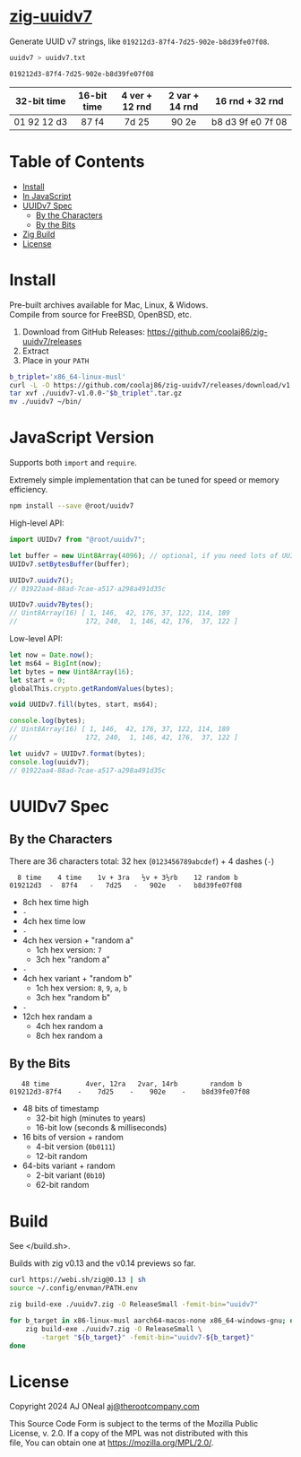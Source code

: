 # [zig-uuidv7](https://github.com/coolaj86/zig-uuidv7)

Generate UUID v7 strings, like `019212d3-87f4-7d25-902e-b8d39fe07f08`.

```sh
uuidv7 > uuidv7.txt
```

```text
019212d3-87f4-7d25-902e-b8d39fe07f08
```

|        32-bit time         | 16-bit time | 4 ver + 12 rnd | 2 var + 14 rnd |              16 rnd + 32 rnd               |
| :------------------------: | :---------: | :------------: | :------------: | :----------------------------------------: |
| 01&nbsp;92&nbsp;12&nbsp;d3 | 87&nbsp;f4  |   7d&nbsp;25   |   90&nbsp;2e   | b8&nbsp;d3&nbsp;9f&nbsp;e0&nbsp;7f&nbsp;08 |

# Table of Contents

- [Install](#install)
- [In JavaScript](#javascript-version)
- [UUIDv7 Spec](#uuidv7-spec)
  - [By the Characters](#by-the-characters)
  - [By the Bits](#by-the-bits)
- [Zig Build](#build)
- [License](#license)

# Install

Pre-built archives available for Mac, Linux, & Widows. \
Compile from source for FreeBSD, OpenBSD, etc.

1. Download from GitHub Releases:
   <https://github.com/coolaj86/zig-uuidv7/releases>
2. Extract
3. Place in your `PATH`

```sh
b_triplet='x86_64-linux-musl'
curl -L -O https://github.com/coolaj86/zig-uuidv7/releases/download/v1.0.0/uuidv7-v1.0.0-"$b_triplet".tar.gz
tar xvf ./uuidv7-v1.0.0-"$b_triplet".tar.gz
mv ./uuidv7 ~/bin/
```

# JavaScript Version

Supports both `import` and `require`.

Extremely simple implementation that can be tuned for speed or memory
efficiency.

```sh
npm install --save @root/uuidv7
```

High-level API:

```js
import UUIDv7 from "@root/uuidv7";

let buffer = new Uint8Array(4096); // optional, if you need lots of UUIDs, and fast
UUIDv7.setBytesBuffer(buffer);

UUIDv7.uuidv7();
// 01922aa4-88ad-7cae-a517-a298a491d35c

UUIDv7.uuidv7Bytes();
// Uint8Array(16) [ 1, 146,  42, 176, 37, 122, 114, 189
//                 172, 240,  1, 146, 42, 176,  37, 122 ]
```

Low-level API:

```js
let now = Date.now();
let ms64 = BigInt(now);
let bytes = new Uint8Array(16);
let start = 0;
globalThis.crypto.getRandomValues(bytes);

void UUIDv7.fill(bytes, start, ms64);

console.log(bytes);
// Uint8Array(16) [ 1, 146,  42, 176, 37, 122, 114, 189
//                 172, 240,  1, 146, 42, 176,  37, 122 ]
```

```js
let uuidv7 = UUIDv7.format(bytes);
console.log(uuidv7);
// 01922aa4-88ad-7cae-a517-a298a491d35c
```

# UUIDv7 Spec

## By the Characters

There are 36 characters total: 32 hex (`0123456789abcdef`) + 4 dashes (`-`)

```text
  8 time    4 time    1v + 3ra   ½v + 3½rb    12 random b
019212d3  -  87f4   -   7d25   -   902e   -   b8d39fe07f08
```

- 8ch hex time high
- `-`
- 4ch hex time low
- `-`
- 4ch hex version + "random a"
  - 1ch hex version: `7`
  - 3ch hex "random a"
- `-`
- 4ch hex variant + "random b"
  - 1ch hex version: `8`, `9`, `a`, `b`
  - 3ch hex "random b"
- `-`
- 12ch hex randam a
  - 4ch hex random a
  - 8ch hex random a

## By the Bits

```text
   48 time         4ver, 12ra   2var, 14rb        random b
019212d3-87f4    -    7d25    -    902e    -    b8d39fe07f08
```

- 48 bits of timestamp
  - 32-bit high (minutes to years)
  - 16-bit low (seconds & milliseconds)
- 16 bits of version + random
  - 4-bit version (`0b0111`)
  - 12-bit random
- 64-bits variant + random
  - 2-bit variant (`0b10`)
  - 62-bit random

# Build

See </build.sh>.

Builds with zig v0.13 and the v0.14 previews so far.

```sh
curl https://webi.sh/zig@0.13 | sh
source ~/.config/envman/PATH.env
```

```sh
zig build-exe ./uuidv7.zig -O ReleaseSmall -femit-bin="uuidv7"

for b_target in x86-linux-musl aarch64-macos-none x86_64-windows-gnu; do
    zig build-exe ./uuidv7.zig -O ReleaseSmall \
        -target "${b_target}" -femit-bin="uuidv7-${b_target}"
done
```

# License

Copyright 2024 AJ ONeal <aj@therootcompany.com>

This Source Code Form is subject to the terms of the Mozilla Public \
License, v. 2.0. If a copy of the MPL was not distributed with this \
file, You can obtain one at https://mozilla.org/MPL/2.0/.
